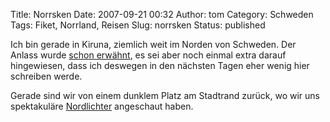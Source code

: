 Title: Norrsken
Date: 2007-09-21 00:32
Author: tom
Category: Schweden
Tags: Fiket, Norrland, Reisen
Slug: norrsken
Status: published

Ich bin gerade in Kiruna, ziemlich weit im Norden von Schweden. Der
Anlass wurde [schon
erwähnt](http://www.fiket.de/2007/08/13/in-den-hohen-norden/), es sei
aber noch einmal extra darauf hingewiesen, dass ich deswegen in den
nächsten Tagen eher wenig hier schreiben werde.

Gerade sind wir von einem dunklem Platz am Stadtrand zurück, wo wir uns
spektakuläre [Nordlichter](http://de.wikipedia.org/wiki/Polarlicht)
angeschaut haben.

